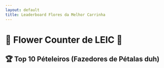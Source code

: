 ```yaml
---
layout: default
title: Leaderboard Flores da Melhor Carrinha 
---
```


# 🌸 Flower Counter de LEIC 🌸

## 🏆 Top 10 Pételeiros (Fazedores de Pétalas duh)

<div id="leaderboard"></div>


<script>
  const sheetID = '14PnbkAb4wUjOORFmwI6ThG-WUsuDq6tdIMgSTexcs0o';
  const range = 'Leaderboard'; 
  const sheetURL = `https://sheets.googleapis.com/v4/spreadsheets/${sheetID}/values/${range}?key=AIzaSyDoUCZ4ZOdOZXy0OUGxGr5bW34VyqzP50U`;

  fetch(sheetURL)
    .then(response => response.json())
    .then(data => {
      const entries = data.values;

      const leaderboardData = entries.slice(1).filter(row => row[0] && !isNaN(row[1]));
      leaderboardData.sort((a, b) => b[1] - a[1]);
      const top10 = leaderboardData.slice(0, 10);

      let html = '<table><tr><th>Posição</th><th>Nome do Pételeiro</th><th>Pontuação</th></tr>';
      top10.forEach((row, i) => {
        html += `<tr><td>${i + 1}</td><td>${row[0]}</td><td>${row[1]}</td></tr>`;
      });
      html += '</table>';
      document.getElementById('leaderboard').innerHTML = html;

      const faltamPetalas = entries[1][5]; // F2
      const faltamFlores = entries[1][6];  // G2

      const hoje = new Date();
      const vinteMaio = new Date(hoje.getFullYear(), 4, 20);
      if (hoje > vinteMaio) vinteMaio.setFullYear(vinteMaio.getFullYear() + 1);
      const diasRestantes = Math.ceil((vinteMaio - hoje) / (1000 * 60 * 60 * 24));

      const infoHTML = `
        <div style="margin-top: 30px; font-size: 1.3em; text-align: center;">
          <div style="margin-bottom: 10px;">
            ⏳ <strong>Faltam ${diasRestantes} dias</strong> para o glorioso dia <strong>20 de maio</strong>!
          </div>
          <div>
            🌼 <strong>${faltamFlores} flores</strong> e 🌸 <strong>${faltamPetalas} pétalas</strong> para atingir o objetivo!
          </div>
        </div>
      `;
      document.getElementById('contador').innerHTML = infoHTML;
    })
    .catch(error => console.error('Erro ao carregar os dados: ', error));
</script>


<style>
  header, .header, .page-header {
    display: none;
  }
</style>
